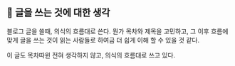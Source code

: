 ## :pushpin: 글을 쓰는 것에 대한 생각

블로그 글을 쓸때, 의식의 흐름대로 쓴다. 뭔가 목차와 제목을 고민하고, 그 이후 흐름에 맞게 글을 쓰는 것이 읽는 사람들로 하여금 더 쉽게 이해 할 수 있을 것 같다. 

이 글도 목차따윈 전혀 생각하지 않고, 의식의 흐름대로 쓰고 있다.

